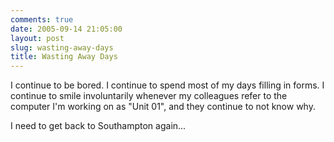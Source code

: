```yaml
---
comments: true
date: 2005-09-14 21:05:00
layout: post
slug: wasting-away-days
title: Wasting Away Days
---
```


I continue to be bored.  I continue to spend most of my days filling in forms.  I continue to smile involuntarily whenever my colleagues refer to the computer I'm working on as "Unit 01", and they continue to not know why.  

I need to get back to Southampton again...  


